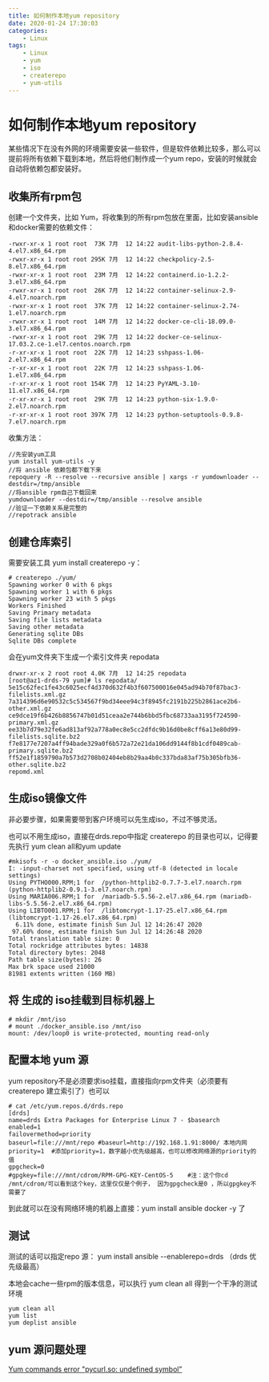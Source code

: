```yaml
---
title: 如何制作本地yum repository
date: 2020-01-24 17:30:03
categories:
    - Linux
tags:
    - Linux
    - yum
    - iso
    - createrepo
    - yum-utils
---
```


# 如何制作本地yum repository

某些情况下在没有外网的环境需要安装一些软件，但是软件依赖比较多，那么可以提前将所有依赖下载到本地，然后将他们制作成一个yum repo，安装的时候就会自动将依赖包都安装好。

## 收集所有rpm包

创建一个文件夹，比如 Yum，将收集到的所有rpm包放在里面，比如安装ansible和docker需要的依赖文件：

```
-rwxr-xr-x 1 root root  73K 7月  12 14:22 audit-libs-python-2.8.4-4.el7.x86_64.rpm
-rwxr-xr-x 1 root root 295K 7月  12 14:22 checkpolicy-2.5-8.el7.x86_64.rpm
-rwxr-xr-x 1 root root  23M 7月  12 14:22 containerd.io-1.2.2-3.el7.x86_64.rpm
-rwxr-xr-x 1 root root  26K 7月  12 14:22 container-selinux-2.9-4.el7.noarch.rpm
-rwxr-xr-x 1 root root  37K 7月  12 14:22 container-selinux-2.74-1.el7.noarch.rpm
-rwxr-xr-x 1 root root  14M 7月  12 14:22 docker-ce-cli-18.09.0-3.el7.x86_64.rpm
-rwxr-xr-x 1 root root  29K 7月  12 14:22 docker-ce-selinux-17.03.2.ce-1.el7.centos.noarch.rpm
-r-xr-xr-x 1 root root  22K 7月  12 14:23 sshpass-1.06-2.el7.x86_64.rpm
-r-xr-xr-x 1 root root  22K 7月  12 14:23 sshpass-1.06-1.el7.x86_64.rpm
-r-xr-xr-x 1 root root 154K 7月  12 14:23 PyYAML-3.10-11.el7.x86_64.rpm
-r-xr-xr-x 1 root root  29K 7月  12 14:23 python-six-1.9.0-2.el7.noarch.rpm
-r-xr-xr-x 1 root root 397K 7月  12 14:23 python-setuptools-0.9.8-7.el7.noarch.rpm
```

收集方法：

```
//先安装yum工具
yum install yum-utils -y
//将 ansible 依赖包都下载下来
repoquery -R --resolve --recursive ansible | xargs -r yumdownloader --destdir=/tmp/ansible
//将ansible rpm自己下载回来
yumdownloader --destdir=/tmp/ansible --resolve ansible
//验证一下依赖关系是完整的
//repotrack ansible
```



## 创建仓库索引

需要安装工具 yum install createrepo -y：

```
# createrepo ./yum/
Spawning worker 0 with 6 pkgs
Spawning worker 1 with 6 pkgs
Spawning worker 23 with 5 pkgs
Workers Finished
Saving Primary metadata
Saving file lists metadata
Saving other metadata
Generating sqlite DBs
Sqlite DBs complete

```

会在yum文件夹下生成一个索引文件夹 repodata

```
drwxr-xr-x 2 root root 4.0K 7月  12 14:25 repodata
[root@az1-drds-79 yum]# ls repodata/
5e15c62fec1fe43c6025ecf4d370d632f4b3f607500016e045ad94b70f87bac3-filelists.xml.gz
7a314396d6e90532c5c534567f9bd34eee94c3f8945fc2191b225b2861ace2b6-other.xml.gz
ce9dce19f6b426b8856747b01d51ceaa2e744b6bbd5fbc68733aa3195f724590-primary.xml.gz
ee33b7d79e32fe6ad813af92a778a0ec8e5cc2dfdc9b16d0be8cff6a13e80d99-filelists.sqlite.bz2
f7e8177e7207a4ff94bade329a0f6b572a72e21da106dd9144f8b1cdf0489cab-primary.sqlite.bz2
ff52e1f1859790a7b573d2708b02404eb8b29aa4b0c337bda83af75b305bfb36-other.sqlite.bz2
repomd.xml
```

## 生成iso镜像文件

非必要步骤，如果需要带到客户环境可以先生成iso，不过不够灵活。

也可以不用生成iso，直接在drds.repo中指定 createrepo 的目录也可以，记得要先执行 yum clean all和yum update 

```
#mkisofs -r -o docker_ansible.iso ./yum/
I: -input-charset not specified, using utf-8 (detected in locale settings)
Using PYTHO000.RPM;1 for  /python-httplib2-0.7.7-3.el7.noarch.rpm (python-httplib2-0.9.1-3.el7.noarch.rpm)
Using MARIA006.RPM;1 for  /mariadb-5.5.56-2.el7.x86_64.rpm (mariadb-libs-5.5.56-2.el7.x86_64.rpm)
Using LIBTO001.RPM;1 for  /libtomcrypt-1.17-25.el7.x86_64.rpm (libtomcrypt-1.17-26.el7.x86_64.rpm)
  6.11% done, estimate finish Sun Jul 12 14:26:47 2020
 97.60% done, estimate finish Sun Jul 12 14:26:48 2020
Total translation table size: 0
Total rockridge attributes bytes: 14838
Total directory bytes: 2048
Path table size(bytes): 26
Max brk space used 21000
81981 extents written (160 MB)

```

## 将 生成的 iso挂载到目标机器上

```
# mkdir /mnt/iso
# mount ./docker_ansible.iso /mnt/iso
mount: /dev/loop0 is write-protected, mounting read-only
```

## 配置本地 yum 源

yum repository不是必须要求iso挂载，直接指向rpm文件夹（必须要有 createrepo 建立索引了）也可以

```
# cat /etc/yum.repos.d/drds.repo 
[drds]
name=drds Extra Packages for Enterprise Linux 7 - $basearch
enabled=1
failovermethod=priority
baseurl=file:///mnt/repo #baseurl=http://192.168.1.91:8000/ 本地内网
priority=1  #添加priority=1，数字越小优先级越高，也可以修改网络源的priority的值
gpgcheck=0
#gpgkey=file:///mnt/cdrom/RPM-GPG-KEY-CentOS-5    #注：这个你cd /mnt/cdrom/可以看到这个key，这里仅仅是个例子， 因为gpgcheck是0 ，所以gpgkey不需要了
```

到此就可以在没有网络环境的机器上直接：yum install ansible docker -y 了 

## 测试

测试的话可以指定repo 源： yum install ansible --enablerepo=drds （drds 优先级最高）

本地会cache一些rpm的版本信息，可以执行 yum clean all 得到一个干净的测试环境

```
yum clean all
yum list
yum deplist ansible
```

## yum 源问题处理

[Yum commands error "pycurl.so: undefined symbol”](https://access.redhat.com/solutions/641093)

